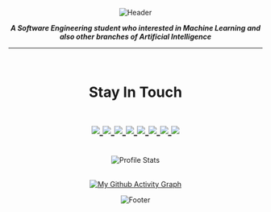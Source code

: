 <p align="center">
  <img src="https://capsule-render.vercel.app/api?type=waving&color=timeGradient&height=150&section=header&text=Move%20Fast&fontSize=40&animation=fadeIn&fontAlignY=40" alt="Header"/>
</p>

<p align="center"><i><b>A Software Engineering student who interested in Machine Learning and also other branches of Artificial Intelligence</b></i></p>
<hr><br />

<div align="center">
  <h1>Stay In Touch<h1>
  <a href="mailto:0.recepyildirim@gmail.com">
    <img src="https://img.shields.io/badge/Gmail-D14836?style=for-the-badge&logo=gmail&logoColor=white" />
  </a>
  <a href="https://www.linkedin.com/in/recep-yildirim">
    <img src="https://img.shields.io/badge/Linkedin-0077B5?style=for-the-badge&logo=linkedin&logoColor=white" />
  </a>
  <a href="https://tryhackme.com/p/expellialbus">
    <img src="https://img.shields.io/badge/TryHackMe-1c2538?style=for-the-badge&logo=TryHackme&logoColor=white" />
  </a>
  <a href="https://www.hackerrank.com/recepyildirim?hr_r=1">
    <img src="https://img.shields.io/badge/-HackerRank-2EC866?style=for-the-badge&logo=HackerRank&logoColor=white" />
  </a>
  <a href="https://www.kaggle.com/recepyildirim">
    <img src="https://img.shields.io/badge/Kaggle-20BEFF?style=for-the-badge&logo=Kaggle&logoColor=white" />
  </a>
  <a href="https://replit.com/@recepyildirim">
    <img src="https://img.shields.io/badge/Replit-667881?style=for-the-badge&logo=replit&logoColor=white" />
  </a>
  <a href="https://codepen.io/recepyildirim">
    <img src="https://img.shields.io/badge/CodePen-000000?style=for-the-badge&logo=codepen&logoColor=white" />
  </a>
  <a href="https://stackoverflow.com/users/15844132/recep-yildirim">
    <img src="https://img.shields.io/badge/Stack_Overflow-FE7A16?style=for-the-badge&logo=stack-overflow&logoColor=white" />
  </a>
</div><br />
    
<div align="center">
 <img src="https://github-readme-stats.vercel.app/api?username=recep-yildirim&show_icons=true&theme=radical&hide_border=true&border_radius=20%" alt="Profile Stats"/><br /><br />
 
  [![My Github Activity Graph](https://activity-graph.herokuapp.com/graph?username=recep-yildirim&bg_color=141321&line=fb418c&color=A9FEF7&custom_title=My%20Github%20Activity%20Graph&area=true&hide_border=true)](https://github.com/ashutosh00710/github-readme-activity-graph)
</div>
  
<p align="center">
  <img src="https://capsule-render.vercel.app/api?type=waving&color=timeGradient&height=150&section=footer&text=Break%20Things&fontSize=40&animation=fadeIn&fontAlignY=80" alt="Footer"/>
</p>
